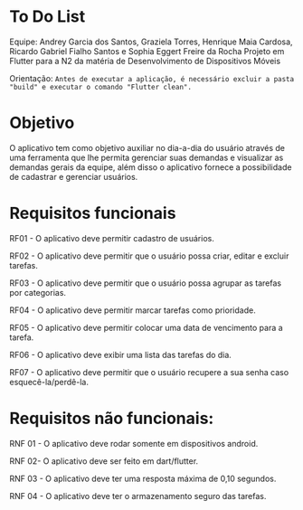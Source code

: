 # To Do List

Equipe: Andrey Garcia dos Santos, Graziela Torres, Henrique Maia Cardosa, Ricardo Gabriel Fialho Santos e Sophia Eggert Freire da Rocha
Projeto em Flutter para a N2 da matéria de Desenvolvimento de Dispositivos Móveis

Orientação:
```Antes de executar a aplicação, é necessário excluir a pasta "build" e executar o comando "Flutter clean".```

# Objetivo

O aplicativo tem como objetivo auxiliar no dia-a-dia do usuário através de uma ferramenta que lhe permita gerenciar suas demandas e visualizar as demandas gerais da equipe, além disso o aplicativo fornece a possibilidade de cadastrar e gerenciar usuários.

# Requisitos funcionais

RF01 - O aplicativo deve permitir cadastro de usuários.

RF02 - O aplicativo deve permitir que o usuário possa criar, editar e excluir tarefas.

RF03 - O aplicativo deve permitir que o usuário possa agrupar as tarefas por categorias.

RF04 - O aplicativo deve permitir marcar tarefas como prioridade.

RF05 - O aplicativo deve permitir colocar uma data de vencimento para a tarefa.

RF06 - O aplicativo deve exibir uma lista das tarefas do dia.

RF07 - O aplicativo deve permitir que o usuário recupere a sua senha caso esquecê-la/perdê-la. 

# Requisitos não funcionais: 

RNF 01 - O aplicativo deve rodar somente em dispositivos android.

RNF 02- O aplicativo deve ser feito em dart/flutter.

RNF 03 - O aplicativo deve ter uma resposta máxima de 0,10 segundos.

RNF 04 - O aplicativo deve ter o armazenamento seguro das tarefas.


